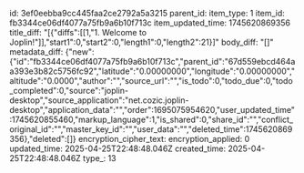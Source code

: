 id: 3ef0eebba9cc445faa2ce2792a5a3215
parent_id: 
item_type: 1
item_id: fb3344ce06df4077a75fb9a6b10f713c
item_updated_time: 1745620869356
title_diff: "[{\"diffs\":[[1,\"1. Welcome to Joplin!\"]],\"start1\":0,\"start2\":0,\"length1\":0,\"length2\":21}]"
body_diff: "[]"
metadata_diff: {"new":{"id":"fb3344ce06df4077a75fb9a6b10f713c","parent_id":"67d559ebcd464aa393e3b82c5756fc92","latitude":"0.00000000","longitude":"0.00000000","altitude":"0.0000","author":"","source_url":"","is_todo":0,"todo_due":0,"todo_completed":0,"source":"joplin-desktop","source_application":"net.cozic.joplin-desktop","application_data":"","order":1695075954620,"user_updated_time":1745620855460,"markup_language":1,"is_shared":0,"share_id":"","conflict_original_id":"","master_key_id":"","user_data":"","deleted_time":1745620869356},"deleted":[]}
encryption_cipher_text: 
encryption_applied: 0
updated_time: 2025-04-25T22:48:48.046Z
created_time: 2025-04-25T22:48:48.046Z
type_: 13